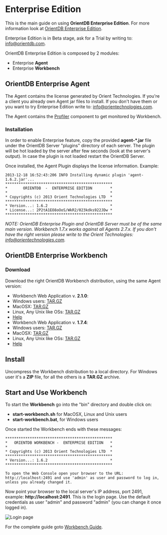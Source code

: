# Enterprise Edition

This is the main guide on using <b>OrientDB Enterprise Edition</b>. For more information look at [OrientDB Enterprise Edition](http://orientdb.com/enterprise.htm).

Enterprise Edition is in Beta stage, ask for a Trial by writing to: info@orientdb.com.

OrientDB Enterprise Edition is composed by 2 modules:
- Enterprise **Agent**
- Enterprise **Workbench**

## OrientDB Enterprise Agent
The Agent contains the license generated by Orient Technologies. If you're a client you already own Agent jar files to install. If you don't have them or you want to try Enterprise Edition write to: info@orientechnologies.com.

The Agent contains the [Profiler](Profiler.md) component to get monitored by Workbench.

### Installation
In order to enable Enterprise feature, copy the provided **agent-*.jar** file under the OrientDB Server "plugins" directory of each server. The plugin will be hot loaded by the server after few seconds (look at the server's output). In case the plugin is not loaded restart the OrientDB Server.

Once installed, the Agent Plugin displays the license information. Example:

    2013-12-18 16:52:43:206 INFO Installing dynamic plugin 'agent-1.6.2.jar'...
    ************************************************
    *       ORIENTDB  -  ENTERPRISE EDITION        *
    *                                              *
    * Copyrights (c) 2013 Orient Technologies LTD  *
    ************************************************
    * Version...: 1.6.2                            *
    * License...: 2P2tA1EO8oOoS/WkR2/023kdks922JDw *
    ************************************************

_NOTE: OrientDB Enterprise Plugin and OrientDB Server must be of the same main version. Workbench 1.7.x works against all Agents 2.7.x. If you don't have the right version please write to the Orient Technologies: info@orientechnologies.com._

## OrientDB Enterprise Workbench

### Download
Download the right OrientDB Workbench distribution, using the same Agent version:
- Workbench Web Application v. **2.1.0**:
 - Windows users: [TAR.GZ](http://orientdb.com/download.php?email=unknown@unknown.com&file=orientdb-workbench-2.1.0.tar.gz&os=win)
 - MacOSX: [TAR.GZ](http://orientdb.com/download.php?email=unknown@unknown.com&file=orientdb-workbench-2.1.0.tar.gz&os=mac)
 - Linux, Any Unix like OSs: [TAR.GZ](http://orientdb.com/download.php?email=unknown@unknown.com&file=orientdb-workbench-2.1.0.tar.gz&os=multi)
 - [Help](http://orientdb.com/enterprise/last/introduction.html)
- Workbench Web Application v. **1.7.4**:
 - Windows users: [TAR.GZ](http://orientdb.com/download.php?email=unknown@unknown.com&file=orientdb-workbench-1.7.4.tar.gz&os=multi)
 - MacOSX: [TAR.GZ](http://orientdb.com/download.php?email=unknown@unknown.com&file=orientdb-workbench-1.7.4.tar.gz&os=mac)
 - Linux, Any Unix like OSs: [TAR.GZ](http://orientdb.com/download.php?email=unknown@unknown.com&file=orientdb-workbench-1.7.4.tar.gz&os=multi)
 - [Help](http://orientdb.com/enterprise/1.7.4/introduction.html)


## Install
Uncompress the Workbench distribution to a local directory. For Windows user it's a **ZIP** file, for all the others is a **TAR.GZ** archive.

## Start and Use Workbench

To start the **Workbench** go into the "bin" directory and double click on:
- **start-workbench.sh** for MacOSX, Linux and Unix users
- **start-workbench.bat**, for Windows users

Once started the Workbench ends with these messages:

    ************************************************
    *   ORIENTDB WORKBENCH -  ENTERPRISE EDITION   *
    *                                              *
    * Copyrights (c) 2013 Orient Technologies LTD  *
    ************************************************
    * Version...: 1.6.2                            *
    ************************************************

    To open the Web Console open your browser to the URL: http://localhost:2491 and use 'admin' as user and password to log in, unless you already changed it.

Now point your browser to the local server's IP address, port 2491, example: **http://localhost:2491**. This is the login page. Use the default credentials as user "admin" and password "admin" (you can change it once logged in).

![Login page](http://orientdb.com/enterprise/last/login.png)

For the complete guide goto [Workbench Guide](http://orientdb.com/enterprise/last/userguide.html).
